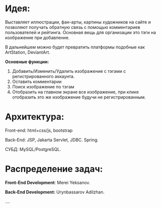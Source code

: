 # **Идея:** 
Выставляет иллюстрации, фан-арты, картины художников на сайте и позволяют получать обратную связь с помощью комментариев пользователей и рейтинга. Основная вещь для организации это тэги на изображение при добавление.

В дальнейшем можно будет превратить платформы подобные как ArtStation, DeviantArt. 

**Основные функции:**
1. Добавить/Изменить/Удалить изображение с тэгами с регистрированного аккаунта.
2. Оставить комментарии
3. Поиск изображение по тэгам
4. Отобразить на главном экране все изображение, при клике отобразить это же изображение будучи не регистрированным.


# **Архитектура:**

Front-end: html+css/js, bootstrap

Back-End: JSP, Jakarta Servlet, JDBC.  Spring.

СУБД: MySQL/PostgreSQL.


# **Распределение задач**:

**Front-End Development**: Merei Yeksanov.

**Back-End Development:** Urynbassarov Adilzhan.

....
